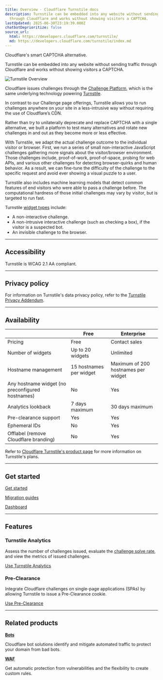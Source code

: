 ```yaml
---
title: Overview · Cloudflare Turnstile docs
description: Turnstile can be embedded into any website without sending traffic
  through Cloudflare and works without showing visitors a CAPTCHA.
lastUpdated: 2025-06-30T23:19:39.000Z
chatbotDeprioritize: false
source_url:
  html: https://developers.cloudflare.com/turnstile/
  md: https://developers.cloudflare.com/turnstile/index.md
---
```


Cloudflare's smart CAPTCHA alternative.

Turnstile can be embedded into any website without sending traffic through Cloudflare and works without showing visitors a CAPTCHA.

![Turnstile Overview](https://developers.cloudflare.com/_astro/turnstile-overview.BlA8uXVD_2wUAtR.webp)

Cloudflare issues challenges through the [Challenge Platform](https://developers.cloudflare.com/cloudflare-challenges/), which is the same underlying technology powering [Turnstile](https://developers.cloudflare.com/turnstile/).

In contrast to our Challenge page offerings, Turnstile allows you to run challenges anywhere on your site in a less-intrusive way without requiring the use of Cloudflare’s CDN.

Rather than try to unilaterally deprecate and replace CAPTCHA with a single alternative, we built a platform to test many alternatives and rotate new challenges in and out as they become more or less effective.

With Turnstile, we adapt the actual challenge outcome to the individual visitor or browser. First, we run a series of small non-interactive JavaScript challenges gathering more signals about the visitor/browser environment. Those challenges include, proof-of-work, proof-of-space, probing for web APIs, and various other challenges for detecting browser-quirks and human behavior. As a result, we can fine-tune the difficulty of the challenge to the specific request and avoid ever showing a visual puzzle to a user.

Turnstile also includes machine learning models that detect common features of end visitors who were able to pass a challenge before. The computational hardness of those initial challenges may vary by visitor, but is targeted to run fast.

Turnstile [widget types](https://developers.cloudflare.com/turnstile/concepts/widget/) include:

* A non-interactive challenge.
* A non-intrusive interactive challenge (such as checking a box), if the visitor is a suspected bot.
* An invisible challenge to the browser.

***

## Accessibility

Turnstile is WCAG 2.1 AA compliant.

***

## Privacy policy

For information on Turnstile's data privacy policy, refer to the [Turnstile Privacy Addendum](https://www.cloudflare.com/turnstile-privacy-policy/).

***

## Availability

| | Free | Enterprise |
| - | - | - |
| Pricing | Free | Contact sales |
| Number of widgets | Up to 20 widgets | Unlimited |
| Hostname management | 15 hostnames per widget | Maximum of 200 hostnames per widget |
| Any hostname widget (no preconfigured hostnames) | No | Yes |
| Analytics lookback | 7 days maximum | 30 days maximum |
| Pre-clearance support | Yes | Yes |
| Ephemeral IDs | No | Yes |
| Offlabel (remove Cloudflare branding) | No | Yes |

Refer to [Cloudflare Turnstile's product page](https://www.cloudflare.com/products/turnstile/) for more information on Turnstile's plans.

***

## Get started

[Get started](https://developers.cloudflare.com/turnstile/get-started/)

[Migration guides](https://developers.cloudflare.com/turnstile/migration/)

[Dashboard](https://dash.cloudflare.com/?to=/:account/turnstile)

***

## Features

### Turnstile Analytics

Assess the number of challenges issued, evaluate the [challenge solve rate](https://developers.cloudflare.com/cloudflare-challenges/reference/challenge-solve-rate/), and view the metrics of issued challenges.

[Use Turnstile Analytics](https://developers.cloudflare.com/turnstile/turnstile-analytics/)

### Pre-Clearance

Integrate Cloudflare challenges on single-page applications (SPAs) by allowing Turnstile to issue a Pre-Clearance cookie.

[Use Pre-Clearance](https://developers.cloudflare.com/turnstile/concepts/pre-clearance-support/)

***

## Related products

**[Bots](https://developers.cloudflare.com/bots/)**

Cloudflare bot solutions identify and mitigate automated traffic to protect your domain from bad bots.

**[WAF](https://developers.cloudflare.com/waf/)**

Get automatic protection from vulnerabilities and the flexibility to create custom rules.